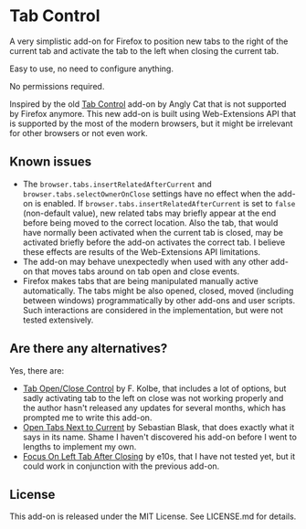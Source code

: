 Tab Control
===========

A very simplistic add-on for Firefox to position new tabs to the right of the current tab and
activate the tab to the left when closing the current tab.

Easy to use, no need to configure anything.

No permissions required.

Inspired by the old [Tab Control][original] add-on by Angly Cat that is not supported by Firefox
anymore. This new add-on is built using Web-Extensions API that is supported by the most of the
modern browsers, but it might be irrelevant for other browsers or not even work.

 [original]: https://addons.mozilla.org/firefox/addon/tab-control/

Known issues
------------

 * The `browser.tabs.insertRelatedAfterCurrent` and `browser.tabs.selectOwnerOnClose` settings have
   no effect when the add-on is enabled. If `browser.tabs.insertRelatedAfterCurrent` is set to
   `false` (non-default value), new related tabs may briefly appear at the end before being moved
   to the correct location. Also the tab, that would have normally been activated when the current
   tab is closed, may be activated briefly before the add-on activates the correct tab. I believe
   these effects are results of the Web-Extensions API limitations.
 * The add-on may behave unexpectedly when used with any other add-on that moves tabs around on tab
   open and close events.
 * Firefox makes tabs that are being manipulated manually active automatically. The tabs might be
   also opened, closed, moved (including between windows) programmatically by other add-ons and user
   scripts. Such interactions are considered in the implementation, but were not tested extensively.

Are there any alternatives?
---------------------------

Yes, there are:

 * [Tab Open/Close Control][tab-open-close-control] by F. Kolbe, that includes a lot of options,
   but sadly activating tab to the left on close was not working properly and the author hasn't
   released any updates for several months, which has prompted me to write this add-on.
 * [Open Tabs Next to Current][open-tabs-next-to-current] by Sebastian Blask, that does exactly
   what it says in its name. Shame I haven't discovered his add-on before I went to lengths to
   implement my own.
 * [Focus On Left Tab After Closing][focus-on-left-tab-after-closing] by e10s, that I have not
   tested yet, but it could work in conjunction with the previous add-on.

 [tab-open-close-control]: https://addons.mozilla.org/cs/firefox/addon/tab-open-close-control/
 [open-tabs-next-to-current]: https://addons.mozilla.org/cs/firefox/addon/open-tabs-next-to-current/
 [focus-on-left-tab-after-closing]: https://addons.mozilla.org/cs/firefox/addon/focus-on-left-tab-aft-closing/

License
-------

This add-on is released under the MIT License. See LICENSE.md for details.
